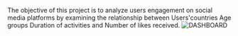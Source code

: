 The objective of this project is to analyze users engagement on social media
platforms by examining the relationship between
Users'countries
Age groups 
Duration of activities and 
Number of likes received.
![DASHBOARD](DASHBOARDA.PNG)

